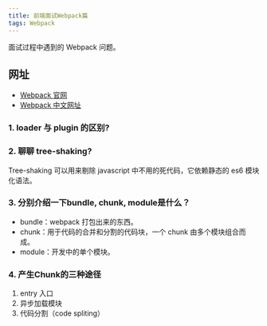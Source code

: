 ```yaml
---
title: 前端面试Webpack篇
tags: Webpack
---
```

面试过程中遇到的 Webpack 问题。

## 网址
- [Webpack 官网](https://webpack.js.org)
- [Webpack 中文网址](https://webpack.docschina.org/)

### 1. loader 与 plugin 的区别?

### 2. 聊聊 tree-shaking?
Tree-shaking 可以用来剔除 javascript 中不用的死代码，它依赖静态的 es6 模块化语法。

### 3. 分别介绍一下bundle, chunk, module是什么？
- bundle：webpack 打包出来的东西。
- chunk：用于代码的合并和分割的代码块，一个 chunk 由多个模块组合而成。 
- module：开发中的单个模块。

### 4. 产生Chunk的三种途径
1. entry 入口
2. 异步加载模块
2. 代码分割（code spliting）
